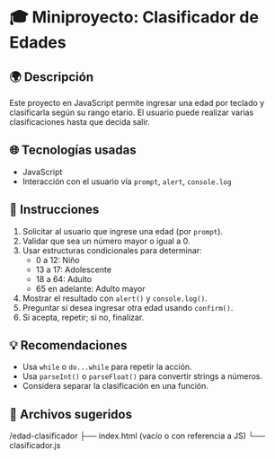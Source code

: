 # 🎓 Miniproyecto: Clasificador de Edades

## 🌍 Descripción
Este proyecto en JavaScript permite ingresar una edad por teclado y clasificarla según su rango etario. El usuario puede realizar varias clasificaciones hasta que decida salir.

## 🌐 Tecnologías usadas
- JavaScript
- Interacción con el usuario vía `prompt`, `alert`, `console.log`

## 📆 Instrucciones
1. Solicitar al usuario que ingrese una edad (por `prompt`).
2. Validar que sea un número mayor o igual a 0.
3. Usar estructuras condicionales para determinar:
   - 0 a 12: Niño
   - 13 a 17: Adolescente
   - 18 a 64: Adulto
   - 65 en adelante: Adulto mayor
4. Mostrar el resultado con `alert()` y `console.log()`.
5. Preguntar si desea ingresar otra edad usando `confirm()`.
6. Si acepta, repetir; si no, finalizar.

## 💡 Recomendaciones
- Usa `while` o `do...while` para repetir la acción.
- Usa `parseInt()` o `parseFloat()` para convertir strings a números.
- Considera separar la clasificación en una función.

## 📄 Archivos sugeridos
/edad-clasificador
├── index.html (vacío o con referencia a JS)
└── clasificador.js